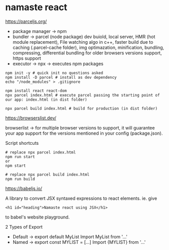 # namaste react

https://parceljs.org/

- package manager -> npm
- bundler -> parcel (node package) dev buiold, local server, HMR (hot module replacement), File watching algo in c++, faster build due to caching (.parcel-cache folder), img optimazation, minification, bundling, compressing, differential bundling for older browsers versions support, https support
- executor -> npx -> executes npm packages

```
npm init -y # quick init no questions asked
npm install -D parcel # install as dev dependency
echo "/node_modules" > .gitignore
```

```
npm install react react-dom
npx parcel index.html # execute parcel passing the starting point of our app: index.html (in dist folder)

npx parcel build index.html # build for production (in dist folder)
```


https://browserslist.dev/

browserlist -> for multiple browser versions to support, it will guarantee your app support for the versions mentioned in your config (package.json).


Script shortcuts
```
# replace npx parcel index.html
npm run start
or
npm start

# replace npx parcel build index.html
npm run build
```

https://babeljs.io/

A library to convert JSX syntaxed expressions to react elements. 
ie. give
```
<h1 id="heading">Namaste react using JSX</h1>
```
to babel's website playground.





2 Types of Export
- Default -> export default MyList
  Import MyList from '...'
- Named -> export const MYLIST = [...]
  Import {MYLIST} from '...'





